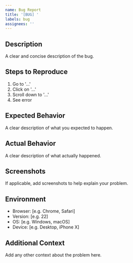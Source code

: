 ```yaml
---
name: Bug Report
title: '[BUG] '
labels: bug
assignees: ''
---
```


## Description
A clear and concise description of the bug.

## Steps to Reproduce
1. Go to '...'
2. Click on '...'
3. Scroll down to '...'
4. See error

## Expected Behavior
A clear description of what you expected to happen.

## Actual Behavior
A clear description of what actually happened.

## Screenshots
If applicable, add screenshots to help explain your problem.

## Environment
- Browser: [e.g. Chrome, Safari]
- Version: [e.g. 22]
- OS: [e.g. Windows, macOS]
- Device: [e.g. Desktop, iPhone X]

## Additional Context
Add any other context about the problem here.
